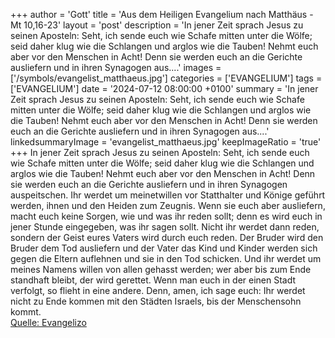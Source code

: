 +++
author = 'Gott'
title = 'Aus dem Heiligen Evangelium nach Matthäus - Mt 10,16-23'
layout = 'post'
description = 'In jener Zeit sprach Jesus zu seinen Aposteln: Seht, ich sende euch wie Schafe mitten unter die Wölfe; seid daher klug wie die Schlangen und arglos wie die Tauben! Nehmt euch aber vor den Menschen in Acht! Denn sie werden euch an die Gerichte ausliefern und in ihren Synagogen aus....'
images = ['/symbols/evangelist_matthaeus.jpg']
categories = ['EVANGELIUM']
tags = ['EVANGELIUM']
date = '2024-07-12 08:00:00 +0100'
summary = 'In jener Zeit sprach Jesus zu seinen Aposteln: Seht, ich sende euch wie Schafe mitten unter die Wölfe; seid daher klug wie die Schlangen und arglos wie die Tauben! Nehmt euch aber vor den Menschen in Acht! Denn sie werden euch an die Gerichte ausliefern und in ihren Synagogen aus....'
linkedsummaryImage = 'evangelist_matthaeus.jpg'
keepImageRatio = 'true'
+++
In jener Zeit sprach Jesus zu seinen Aposteln: Seht, ich sende euch wie Schafe mitten unter die Wölfe; seid daher klug wie die Schlangen und arglos wie die Tauben!
Nehmt euch aber vor den Menschen in Acht! Denn sie werden euch an die Gerichte ausliefern und in ihren Synagogen auspeitschen.<!--more-->
Ihr werdet um meinetwillen vor Statthalter und Könige geführt werden, ihnen und den Heiden zum Zeugnis.
Wenn sie euch aber ausliefern, macht euch keine Sorgen, wie und was ihr reden sollt; denn es wird euch in jener Stunde eingegeben, was ihr sagen sollt.
Nicht ihr werdet dann reden, sondern der Geist eures Vaters wird durch euch reden.
Der Bruder wird den Bruder dem Tod ausliefern und der Vater das Kind und Kinder werden sich gegen die Eltern auflehnen und sie in den Tod schicken.
Und ihr werdet um meines Namens willen von allen gehasst werden; wer aber bis zum Ende standhaft bleibt, der wird gerettet.
Wenn man euch in der einen Stadt verfolgt, so flieht in eine andere. Denn, amen, ich sage euch: Ihr werdet nicht zu Ende kommen mit den Städten Israels, bis der Menschensohn kommt.<br> [Quelle: Evangelizo](https://evangeliumtagfuertag.org/DE/gospel)